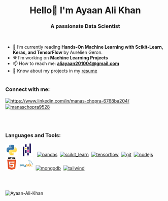 <h1 align="center">Hello👋 I'm Ayaan Ali Khan</h1>
<h3 align="center">A passionate Data Scientist</h3> <br>

- 🌱 I’m currently reading **Hands-On Machine Learning with Scikit-Learn, Keras, and TensorFlow** by Aurélien Geron.
- ⚒ I’m working on **Machine Learning Projects**
- 📫 How to reach me: **aliayaan201004@gmail.com**
- 📄 Know about my projects in my <a href="https://drive.google.com/file/d/10cSTGZ95DcwnmB40JExGrYxFNq-D4_up/view?usp=sharing">resume</a>
<br><br>
<h3 align="left">Connect with me:</h3>
<p align="left">
<a href="https://www.linkedin.com/in/ayaanali01" target="blank"><img align="center" src="https://raw.githubusercontent.com/rahuldkjain/github-profile-readme-generator/master/src/images/icons/Social/linked-in-alt.svg" alt="https://www.linkedin.com/in/manas-chopra-6768ba204/" height="30" width="40" /></a>
<a href="https://kaggle.com/aakcodebreaker" target="blank"><img align="center" src="https://raw.githubusercontent.com/rahuldkjain/github-profile-readme-generator/master/src/images/icons/Social/kaggle.svg" alt="manaschopra9528" height="30" width="40" /></a>
</p>
<br><br>
<h3 align="left">Languages and Tools:</h3>
<p align="left">
  <a href="https://www.python.org" target="_blank" rel="noreferrer"> <img src="https://raw.githubusercontent.com/devicons/devicon/master/icons/python/python-original.svg" alt="python" width="40" height="40"/></a>&nbsp;
  <a href="https://pandas.pydata.org/" target="_blank" rel="noreferrer"><img src="https://raw.githubusercontent.com/devicons/devicon/2ae2a900d2f041da66e950e4d48052658d850630/icons/pandas/pandas-original.svg" alt="pandas" width="40" height="40"/></a>
  &nbsp;
  <a href="https://numpy.org" target="_blank" rel="noreferrer"> <img src="https://numpy.org/images/logo.svg" alt="pandas" width="40" height="40"/></a>&nbsp;
  <a href="https://scikit-learn.org/" target="_blank" rel="noreferrer"> <img src="https://upload.wikimedia.org/wikipedia/commons/0/05/Scikit_learn_logo_small.svg" alt="scikit_learn" width="40" height="40"/></a>&nbsp;
  <a href="https://www.tensorflow.org" target="_blank" rel="noreferrer"> <img src="https://www.vectorlogo.zone/logos/tensorflow/tensorflow-icon.svg" alt="tensorflow" width="40" height="40"/></a>&nbsp;
  <a href="https://git-scm.com/" target="_blank" rel="noreferrer"> <img src="https://www.vectorlogo.zone/logos/git-scm/git-scm-icon.svg" alt="git" width="40" height="40"/></a>&nbsp;
  <a href="https://www.nodejs.org" target="_blank" rel="noreferrer"> <img src="https://nodejs.org/static/logos/nodejsStackedLight.svg" alt="nodejs" width="40" height="40"/></a>&nbsp;
  <a href="https://www.w3.org/html/" target="_blank" rel="noreferrer"> <img src="https://raw.githubusercontent.com/devicons/devicon/master/icons/html5/html5-original-wordmark.svg" alt="html5" width="40" height="40"/></a>&nbsp;
  <a href="https://www.mysql.com/" target="_blank" rel="noreferrer"> <img src="https://raw.githubusercontent.com/devicons/devicon/master/icons/mysql/mysql-original-wordmark.svg" alt="mysql" width="40" height="40"/></a>&nbsp;
  <a href="https://www.mongodb.com/" target="_blank" rel="noreferrer"> <img src="https://www.vectorlogo.zone/logos/mongodb/mongodb-icon.svg" alt="mongodb" width="40" height="40"/></a>&nbsp;
  <a href="https://tailwindcss.com/" target="_blank" rel="noreferrer"> <img src="https://www.vectorlogo.zone/logos/tailwindcss/tailwindcss-icon.svg" alt="tailwind" width="40" height="40"/></a></p><br><br>

<p><img align="left" src="https://github-readme-stats.vercel.app/api/top-langs?username=Ayaan-Ali-Khan&show_icons=true&locale=en&layout=compact&theme=dark" alt="Ayaan-Ali-Khan" /></p>
